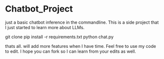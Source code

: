 # Chatbot_Project

just a basic chatbot inference in the commandline. This is a side project that I just started to learn more about LLMs.

git clone
pip install -r requirements.txt
python chat.py

thats all. will add more features when I have time.
Feel free to use my code to edit. I hope you can fork so I can learn from your edits as well.
